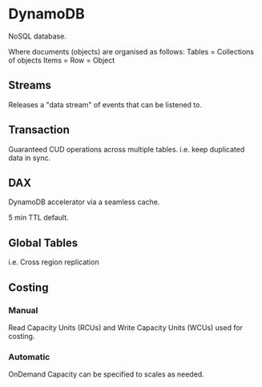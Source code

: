 # DynamoDB

NoSQL database.

Where documents (objects) are organised as follows:
Tables = Collections of objects
Items = Row = Object

## Streams

Releases a "data stream" of events that can be listened to.

## Transaction

Guaranteed CUD operations across multiple tables. i.e. keep duplicated data in sync.

## DAX

DynamoDB accelerator via a seamless cache.

5 min TTL default.

## Global Tables

i.e. Cross region replication

## Costing

### Manual 

Read Capacity Units (RCUs) and Write Capacity Units (WCUs) used for costing.

### Automatic

OnDemand Capacity can be specified to scales as needed.
